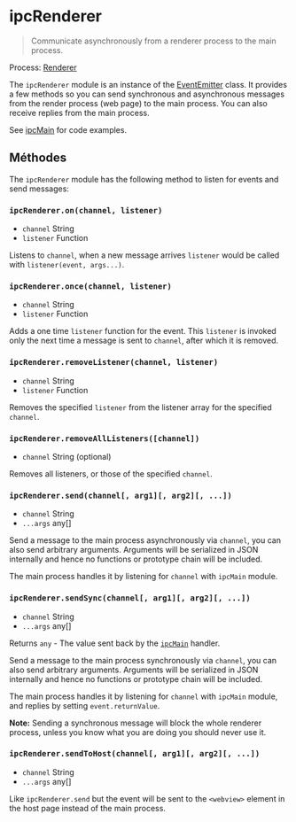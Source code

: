 # ipcRenderer

> Communicate asynchronously from a renderer process to the main process.

Process: [Renderer](../glossary.md#renderer-process)

The `ipcRenderer` module is an instance of the [EventEmitter](https://nodejs.org/api/events.html#events_class_eventemitter) class. It provides a few methods so you can send synchronous and asynchronous messages from the render process (web page) to the main process. You can also receive replies from the main process.

See [ipcMain](ipc-main.md) for code examples.

## Méthodes

The `ipcRenderer` module has the following method to listen for events and send messages:

### `ipcRenderer.on(channel, listener)`

* `channel` String
* `listener` Function

Listens to `channel`, when a new message arrives `listener` would be called with `listener(event, args...)`.

### `ipcRenderer.once(channel, listener)`

* `channel` String
* `listener` Function

Adds a one time `listener` function for the event. This `listener` is invoked only the next time a message is sent to `channel`, after which it is removed.

### `ipcRenderer.removeListener(channel, listener)`

* `channel` String
* `listener` Function

Removes the specified `listener` from the listener array for the specified `channel`.

### `ipcRenderer.removeAllListeners([channel])`

* `channel` String (optional)

Removes all listeners, or those of the specified `channel`.

### `ipcRenderer.send(channel[, arg1][, arg2][, ...])`

* `channel` String
* `...args` any[]

Send a message to the main process asynchronously via `channel`, you can also send arbitrary arguments. Arguments will be serialized in JSON internally and hence no functions or prototype chain will be included.

The main process handles it by listening for `channel` with `ipcMain` module.

### `ipcRenderer.sendSync(channel[, arg1][, arg2][, ...])`

* `channel` String
* `...args` any[]

Returns `any` - The value sent back by the [`ipcMain`](ipc-main.md) handler.

Send a message to the main process synchronously via `channel`, you can also send arbitrary arguments. Arguments will be serialized in JSON internally and hence no functions or prototype chain will be included.

The main process handles it by listening for `channel` with `ipcMain` module, and replies by setting `event.returnValue`.

**Note:** Sending a synchronous message will block the whole renderer process, unless you know what you are doing you should never use it.

### `ipcRenderer.sendToHost(channel[, arg1][, arg2][, ...])`

* `channel` String
* `...args` any[]

Like `ipcRenderer.send` but the event will be sent to the `<webview>` element in the host page instead of the main process.